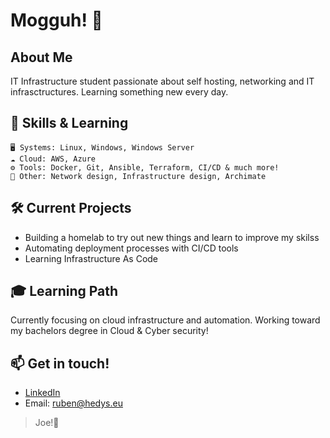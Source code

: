 # Mogguh! 👋 

## About Me
IT Infrastructure student passionate about self hosting, networking and IT infrasctructures. Learning something new every day.

## 🔧 Skills & Learning
```
🖥️ Systems: Linux, Windows, Windows Server
☁️ Cloud: AWS, Azure
⚙️ Tools: Docker, Git, Ansible, Terraform, CI/CD & much more!
🧰 Other: Network design, Infrastructure design, Archimate
```

## 🛠️ Current Projects
- Building a homelab to try out new things and learn to improve my skilss
- Automating deployment processes with CI/CD tools
- Learning Infrastructure As Code

## 🎓 Learning Path
Currently focusing on cloud infrastructure and automation. Working toward my bachelors degree in Cloud & Cyber security!

## 📫 Get in touch!
- [LinkedIn](https://www.linkedin.com/in/ruben-van-dam-76a89b17a/)
- Email: ruben@hedys.eu

> Joe!👋 
